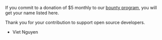 If you commit to a donation of $5 monthly to our [bounty program](https://salt.bountysource.com/teams/minecraftly), you will get your name listed here.

Thank you for your contribution to support open source developers.

- Viet Nguyen
